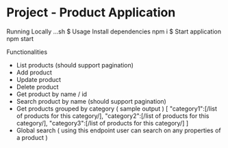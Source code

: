 # Project - Product Application

Running Locally
...sh
$ Usage Install dependencies npm i
$ Start application npm start

Functionalities

* List products (should support pagination)
* Add product
* Update product
* Delete product
* Get product by name / id
* Search product by name (should support pagination)
* Get products grouped by category ( sample output ) [ "category1":[/list of products for this category/], "category2":[/list of products for this category/], "category3":[/list of products for this category/] ]
* Global search ( using this endpoint user can search on any properties of a product )
